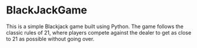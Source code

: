 # BlackJackGame
This is a simple Blackjack game built using Python. The game follows the classic rules of 21, where players compete against the dealer to get as close to 21 as possible without going over.
